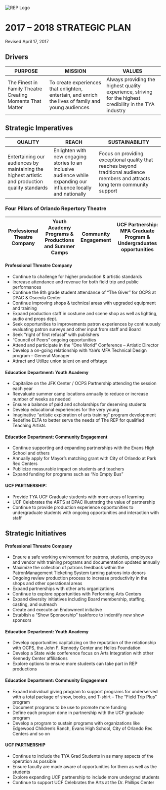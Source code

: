 ![REP Logo](https://www.orlandorep.com/wp-content/themes/orlandorep/assets/images/logo.png)

# 2017 – 2018 STRATEGIC PLAN
Revised April 17, 2017


## Drivers
| PURPOSE | MISSION | VALUES |
|---|---|---|
| The Finest in Family Theatre Creating Moments That Matter | To create experiences that enlighten, entertain, and enrich the lives of family and young audiences | Always providing the highest quality experience, striving for the highest credibility in the TYA industry |


## Strategic Imperatives
| QUALITY | REACH | SUSTAINABILITY |
|---|---|---|
| Entertaining our audiences by maintaining the highest artistic and production quality standards | Enlighten with new engaging stories to an inclusive audience while expanding our influence locally and nationally | Focus on providing exceptional quality that reaches beyond traditional audience members and attracts long term community support |

### Four Pillars of Orlando Repertory Theatre
| Professional Theatre Company | Youth Academy Programs & Productions and Summer Camps | Community Engagement | UCF Partnership: MFA Graduate Program & Undergraduates opportunities |
|---|---|---|---|

#### Professional Threatre Company
*	Continue to challenge for higher production & artistic standards
*	Increase attendance and revenue for both field trip and public performances
*	Continue the 8th grade student attendance of  “The Giver” for OCPS at DPAC & Osceola Center
*	Continue improving shops & technical areas with upgraded equipment and training
*	Expand production staff in costume and scene shop as well as lighting, audio and props dept.
*	Seek opportunities to improvements patron experiences by continuously evaluating patron surveys and other input from staff and Board
*	Seek “right of first refusal” with publishers 
*	“Council of Peers” ongoing opportunities
*	Attend and participate in the “One World” Conference – Artistic Director
*	Develop a on-going relationship with Yale’s MFA Technical Design program – General Manager
*	Attract and Utilize union talent on and offstage

#### Education Department: Youth Academy
*	Capitalize on the JFK Center / OCPS Partnership attending the session each year 
*	Reevaluate summer camp locations annually to reduce or increase number of weeks as needed
*	Ensure a balance of paid and scholarships for deserving students
*	Develop educational experiences for the very young
*	Imaginative  “artistic exploration of arts training” program development
*	Redefine ELTA to better serve the needs of The REP for qualified Teaching Artists 

#### Education Department: Community Engagement
*	Continue supporting and expanding partnerships with the Evans High School and others
*	Annually apply for Mayor’s matching grant with City of Orlando at Park Rec Centers 
*	Publicize measurable impact on students and teachers
*	Expand funding for programs such as “No Empty Bus”

#### UCF PARTNERSHIP:
*	Provide TYA UCF Graduate students with more areas of learning
*	UCF Celebrates the ARTS at DPAC illustrating the value of partnership
*	Continue to provide production experience opportunities to undergraduate students with ongoing opportunities and interaction with staff


## Strategic Initiatives

#### Professional Threatre Company
* Ensure a safe working environment for patrons, students, employees and vendor with training programs and documentation updated annually
* Maximize the collection of patrons feedback within the PatronManagement Ticketing System turning patrons into donors
*	Ongoing review production process to increase productivity in the shops and other operational areas
*	Expand partnerships with other arts organizations
*	Continue to explore opportunities with Performing Arts Centers
*	Expand diversity initiatives including Board membership, staffing, casting, and outreach
*	Create and execute an Endowment initiative
*	Establish a “Show Sponsorship” taskforce to indentify new show sponsors

#### Education Department: Youth Academy
*	Develop opportunities capitalizing on the reputation of the relationship with OCPS, the John F. Kennedy Center and Helios Foundation
*	Develop a State wide conference focus on Arts Integration with other Kennedy Center affiliations 
*	Explore options to ensure more students can take part in REP productions

#### Education Department: Community Engagement
*	Expand individual giving program to support programs for underserved with a total package of show, books, and T-shirt – The “Field Trip Plus” program
*	Document programs to be use to promote more funding
*	Define each program done in partnership with the UCF graduate program 
*	Develop a program to sustain programs with organizations like Edgewood Children’s Ranch, Evans High School, City of Orlando Rec Centers and so on

#### UCF PARTNERSHIP
*	Continue to include the TYA Grad Students in as many aspects of the operation as possible
*	Ensure faculty are made aware of opportunities for them as well as the students
*	Explore expanding UCF partnership to include more undergrad  students 
*	Continue to support UCF Celebrates the Arts at the Dr. Phillips Center

